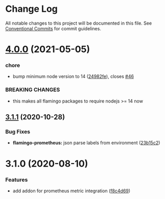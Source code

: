 # Change Log

All notable changes to this project will be documented in this file.
See [Conventional Commits](https://conventionalcommits.org) for commit guidelines.

# [4.0.0](https://github.com/piobyte/flamingo/compare/flamingo-prometheus@3.1.1...flamingo-prometheus@4.0.0) (2021-05-05)


### chore

* bump minimum node version to 14 ([24982fe](https://github.com/piobyte/flamingo/commit/24982fe6afd02c6005ba2361d734f098fbd01f1b)), closes [#46](https://github.com/piobyte/flamingo/issues/46)


### BREAKING CHANGES

* this makes all flamingo packages to require nodejs >= 14 now





## [3.1.1](https://github.com/piobyte/flamingo/compare/flamingo-prometheus@3.1.0...flamingo-prometheus@3.1.1) (2020-10-28)


### Bug Fixes

* **flamingo-prometheus:** json parse labels from environment ([23b15c2](https://github.com/piobyte/flamingo/commit/23b15c2303dfd249575b40953f9bb436bcf921c8))





# 3.1.0 (2020-08-10)


### Features

* add addon for prometheus metric integration ([f8c4d69](https://github.com/piobyte/flamingo/commit/f8c4d693c8ff1e6991d83a8754058599bad343f7))
